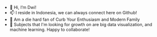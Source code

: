 - 👋 Hi, I’m Dwi!
- 📫 I reside in Indonesia, we can always connect here on Github!
- 👀 Am a die hard fan of Curb Your Enthusiasm and Modern Family
- 🌱 Subjects that I'm looking for growth on are big data visualization, and machine learning. Happy to collaborate!

<!---
dwiputris/dwiputris is a ✨ special ✨ repository because its `README.md` (this file) appears on your GitHub profile.
You can click the Preview link to take a look at your changes.
--->
